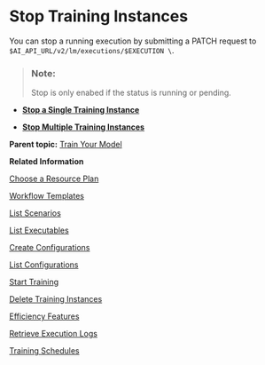 <!-- loio3d853443027449d9a33723165b19b25a -->

# Stop Training Instances

You can stop a running execution by submitting a PATCH request to `$AI_API_URL/v2/lm/executions/$EXECUTION \`.

> ### Note:  
> Stop is only enabed if the status is running or pending.

-   **[Stop a Single Training Instance](stop-a-single-training-instance-07870df.md "")**  

-   **[Stop Multiple Training Instances](stop-multiple-training-instances-09b4810.md "")**  


**Parent topic:** [Train Your Model](train-your-model-a9ceb06.md "You execute a training workflow to train your AI learning model.")

**Related Information**  


[Choose a Resource Plan](choose-a-resource-plan-57f4f19.md "You can configure SAP AI Core to use different infrastructure resources for different tasks, based on demand. SAP AI Core provides several preconfigured infrastructure bundles called “resource plans” for this purpose.")

[Workflow Templates](workflow-templates-83523ab.md "Here, you can find a minimal workflow example template, that can be adapted to meet the requirements of your workflow.")

[List Scenarios](list-scenarios-deedde5.md "")

[List Executables](list-executables-80895a4.md "")

[Create Configurations](create-configurations-884ae34.md "")

[List Configurations](list-configurations-8074b2a.md "")

[Start Training](start-training-54b44e4.md "")

[Delete Training Instances](delete-training-instances-612ce17.md "")

[Efficiency Features](efficiency-features-4cb76f7.md "Discover features of the SAP AI Core runtime that improve efficiency and help manage resource consumption.")

[Retrieve Execution Logs](retrieve-execution-logs-fbc55d3.md "Information about API processing and metrics, are stored and accessed in the deployment and execution logs.")

[Training Schedules](training-schedules-2b702f8.md "")

